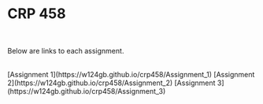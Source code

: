 <h1>CRP 458</h1>
<br>
<p>Below are links to each assignment.<p> 
<br>
[Assignment 1](https://w124gb.github.io/crp458/Assignment_1)
[Assignment 2](https://w124gb.github.io/crp458/Assignment_2)
[Assignment 3](https://w124gb.github.io/crp458/Assignment_3)

